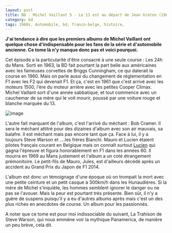 ```yaml
---
layout: post
title: BD - Michel Vaillant 5 - Le 13 est au départ de Jean Graton (1963)
category: bd
tags: 1960s, Automobile, bd, franco-belge, histoire,
---
```


**J'ai tendance à dire que les premiers albums de Michel Vaillant ont quelque chose d'indispensable pour les fans de la série et d'automobile ancienne. Ce tome là n'y manque donc pas et voici pourquoi.**

Cet épisode a la particularité d'être consacré à une seule course : Les 24h du Mans. Sorti en 1963, la BD fait pourtant la part belle aux américaines avec les fameuses corvettes de Briggs Cunningham, ce qui daterait la course en 1960. Mais on parle aussi du changement de réglementation en F1 avec les F2 qui devenait F1. Et ça, c'est en 1961 que c'est arrivé avec les moteurs 1500, l'ère du moteur arrière avec les petites Cooper Climax. Michel Vaillant sort d'une année sabbatique, et tout commence avec un cauchemar de sa mère qui le voit mourir, poussé par une voiture rouge et blanche marquée du 13.

![image](https://filedn.eu/llqi9IBxlYouGRXYG2xlROb/img/2017/michelvaillant05g.jpg)

L'autre fait marquant de l'album, c'est l'arrivé du méchant : Bob Cramer. Il sera le méchant attitré pour des dizaines d'album avec son air mauvais, sa balafre. Il est méchant mais pas encore tant que ça. Face à lui, il y a toujours Steve Warson et ....les frères Bianchi. Mauro et Lucien étaient pilotes français courant en Belgique mais on connaît surtout <a href="https://fr.wikipedia.org/wiki/Lucien_Bianchi">Lucien</a> qui gagna l'épreuve et figura honorablement en F1 dans les années 60. Il mourra en 1969 au Mans justement et l'album a un coté étrangement prémonitoire. Le petit-fils de Mauro, Jules, est d'ailleurs décédé après un accident au Grand Prix du Japon de F1 2014.

L'album est donc un témoignage d'une époque où on trompait la mort avec une petite ceinture et un petit casque à 300km/h dans les Hunaudières. Si la mère de Michel s'inquiète, les hommes semblent ignorer le danger ou ne pas se l'avouer. Mais la peur est pourtant très présente. Bien sûr, il n'y a guère de suspens puisqu'il y a eu d'autres albums après mais c'est un des plus riches en anecdotes de course. Un album pour les passionnés.

A noter que ce tome est pour moi indissociable du suivant, La Trahison de Steve Warson, qui nous emmène voir la mythique Panamerica, de manière un peu brève, cela dit.
